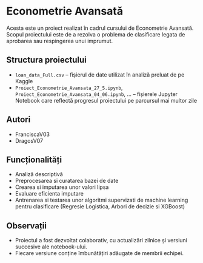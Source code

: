 # Econometrie Avansată

Acesta este un proiect realizat în cadrul cursului de Econometrie Avansată. Scopul proiectului este de a rezolva o problema de clasificare legata de aprobarea sau respingerea unui imprumut.

## Structura proiectului

- `loan_data_Full.csv` – fișierul de date utilizat în analiză preluat de pe Kaggle
- `Proiect_Econometrie_Avansata_27_5.ipynb`, `Proiect_Econometrie_Avansata_04_06.ipynb`, ... – fișierele Jupyter Notebook care reflectă progresul proiectului pe parcursul mai multor zile

## Autori

- FranciscaV03
- DragosV07


## Funcționalități

- Analiză descriptivă
- Preprocesarea si curatarea bazei de date
- Crearea si imputarea unor valori lipsa
- Evaluare eficienta imputare
- Antrenarea si testarea unor algoritmi supervizati de machine learning pentru clasificare (Regresie Logistica, Arbori de decizie si XGBoost)

## Observații

- Proiectul a fost dezvoltat colaborativ, cu actualizări zilnice și versiuni succesive ale notebook-ului.
- Fiecare versiune conține îmbunătățiri adăugate de membrii echipei.
